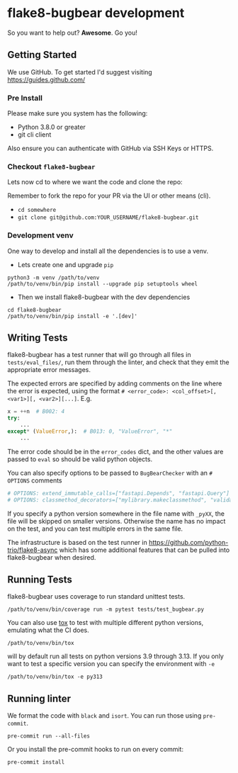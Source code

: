 # flake8-bugbear development

So you want to help out? **Awesome**. Go you!

## Getting Started

We use GitHub. To get started I'd suggest visiting https://guides.github.com/

### Pre Install

Please make sure you system has the following:

- Python 3.8.0 or greater
- git cli client

Also ensure you can authenticate with GitHub via SSH Keys or HTTPS.

### Checkout `flake8-bugbear`

Lets now cd to where we want the code and clone the repo:

Remember to fork the repo for your PR via the UI or other means (cli).

- `cd somewhere`
- `git clone git@github.com:YOUR_USERNAME/flake8-bugbear.git`

### Development venv

One way to develop and install all the dependencies is to use a venv.

- Lets create one and upgrade `pip`

```console
python3 -m venv /path/to/venv
/path/to/venv/bin/pip install --upgrade pip setuptools wheel
```

- Then we install flake8-bugbear with the dev dependencies

```console
cd flake8-bugbear
/path/to/venv/bin/pip install -e '.[dev]'
```

## Writing Tests

flake8-bugbear has a test runner that will go through all files in `tests/eval_files/`, run them through the linter, and check that they emit the appropriate error messages.

The expected errors are specified by adding comments on the line where the error is expected, using the format `# <error_code>: <col_offset>[, <var1>][, <var2>][...]`. E.g.
```python
x = ++n  # B002: 4
try:
    ...
except* (ValueError,):  # B013: 0, "ValueError", "*"
    ...
```
The error code should be in the `error_codes` dict, and the other values are passed to `eval` so should be valid python objects.

You can also specify options to be passed to `BugBearChecker` with an `# OPTIONS` comments
```python
# OPTIONS: extend_immutable_calls=["fastapi.Depends", "fastapi.Query"]
# OPTIONS: classmethod_decorators=["mylibrary.makeclassmethod", "validator"], select=["B902"]
```

If you specify a python version somewhere in the file name with `_pyXX`, the file will be skipped on smaller versions. Otherwise the name has no impact on the test, and you can test multiple errors in the same file.

The infrastructure is based on the test runner in https://github.com/python-trio/flake8-async which has some additional features that can be pulled into flake8-bugbear when desired.


## Running Tests

flake8-bugbear uses coverage to run standard unittest tests.

```console
/path/to/venv/bin/coverage run -m pytest tests/test_bugbear.py
```

You can also use [tox](https://tox.wiki/en/latest/index.html) to test with multiple different python versions, emulating what the CI does.

```console
/path/to/venv/bin/tox
```
will by default run all tests on python versions 3.9 through 3.13. If you only want to test a specific version you can specify the environment with `-e`

```console
/path/to/venv/bin/tox -e py313
```

## Running linter

We format the code with `black` and `isort`. You can run those using `pre-commit`.

```console
pre-commit run --all-files
```

Or you install the pre-commit hooks to run on every commit:

```console
pre-commit install
```
